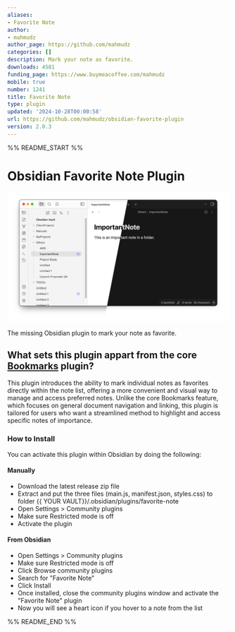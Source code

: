 ```yaml
---
aliases:
- Favorite Note
author:
- mahmudz
author_page: https://github.com/mahmudz
categories: []
description: Mark your note as favorite.
downloads: 4581
funding_page: https://www.buymeacoffee.com/mahmudz
mobile: true
number: 1241
title: Favorite Note
type: plugin
updated: '2024-10-28T00:00:58'
url: https://github.com/mahmudz/obsidian-favorite-plugin
version: 2.0.3
---
```


%% README_START %%

# Obsidian Favorite Note Plugin

<p style="text-align: center;">
	<img src="https://raw.githubusercontent.com/mahmudz/obsidian-favorite-plugin/HEAD/preview.png" />
</p>

The missing Obsidian plugin to mark your note as favorite.

## What sets this plugin appart from the core [Bookmarks](https://help.obsidian.md/Plugins/Bookmarks) plugin?

This plugin introduces the ability to mark individual notes as favorites directly within the note list, offering a more convenient and visual way to manage and access preferred notes. Unlike the core Bookmarks feature, which focuses on general document navigation and linking, this plugin is tailored for users who want a streamlined method to highlight and access specific notes of importance.

### How to Install

You can activate this plugin within Obsidian by doing the following:

#### Manually

- Download the latest release zip file
- Extract and put the three files (main.js, manifest.json, styles.css) to folder {{ YOUR VAULT}}/.obsidian/plugins/favorite-note
- Open Settings > Community plugins
- Make sure Restricted mode is off
- Activate the plugin

#### From Obsidian

- Open Settings > Community plugins
- Make sure Restricted mode is off
- Click Browse community plugins
- Search for "Favorite Note"
- Click Install
- Once installed, close the community plugins window and activate the "Favorite Note" plugin
- Now you will see a heart icon if you hover to a note from the list


%% README_END %%